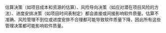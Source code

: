 估算决策（如项目成本和资源的估算）、风险导向决策（如应对潜在项目风险的方法）、进度安排决策（如项目时间表制定）都会直接或间接影响软件质量。估算不准确、风险管理不到位或进度安排不合理都可能导致软件质量下降，因此所有这些管理决策都可能影响软件质量。